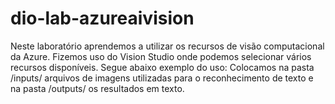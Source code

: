 # dio-lab-azureaivision

Neste laboratório aprendemos a utilizar os recursos de visão computacional da Azure.
Fizemos uso do Vision Studio onde podemos selecionar vários recursos disponíveis.
Segue abaixo exemplo do uso:
Colocamos na pasta /inputs/ arquivos de imagens utilizadas para o reconhecimento de texto e na pasta /outputs/ os resultados em texto.
